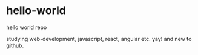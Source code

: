 # hello-world
hello world repo

studying web-development, javascript, react, angular etc. yay!
and new to github.
